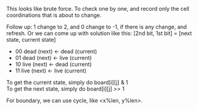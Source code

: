 
This looks like brute force. To check one by one, and record only the cell coordinations that is about to change.     

Follow up: 
1 change to 2, and 0 change to -1, if there is any change, and refresh.   Or we can come up with solution like this:
[2nd bit, 1st bit] = [next state, current state]

- 00  dead (next) <- dead (current)
- 01  dead (next) <- live (current)  
- 10  live (next) <- dead (current)  
- 11  live (next) <- live (current) 

To get the current state, simply do   board[i][j] & 1  
To get the next state, simply do   board[i][j] >> 1   

For boundary, we can use cycle, like <x%len, y%len>.    



